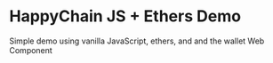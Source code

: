 # HappyChain JS + Ethers Demo

Simple demo using vanilla JavaScript, ethers, and and the wallet Web Component
